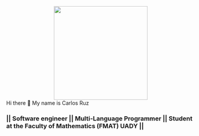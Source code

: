 <div id="header" aling="center">
<center><img src="https://www.somoslibres.org/images/2022/02/04/github.png" width="250"/></center>
</div>
<div>Hi there 👋 My name is Carlos Ruz</div>
<h3 aling="center">|| Software engineer || Multi-Language Programmer || Student at the Faculty of Mathematics (FMAT) UADY ||</h3>
<!--
**XxCharlyRuzxX/XxCharlyRuzxX** is a ✨ _special_ ✨ repository because its `README.md` (this file) appears on your GitHub profile.

Here are some ideas to get you started:

- 🔭 I’m currently working on ...
- 🌱 I’m currently learning ...
- 👯 I’m looking to collaborate on ...
- 🤔 I’m looking for help with ...
- 💬 Ask me about ...
- 📫 How to reach me: ...
- 😄 Pronouns: ...
- ⚡ Fun fact: ...
-->
